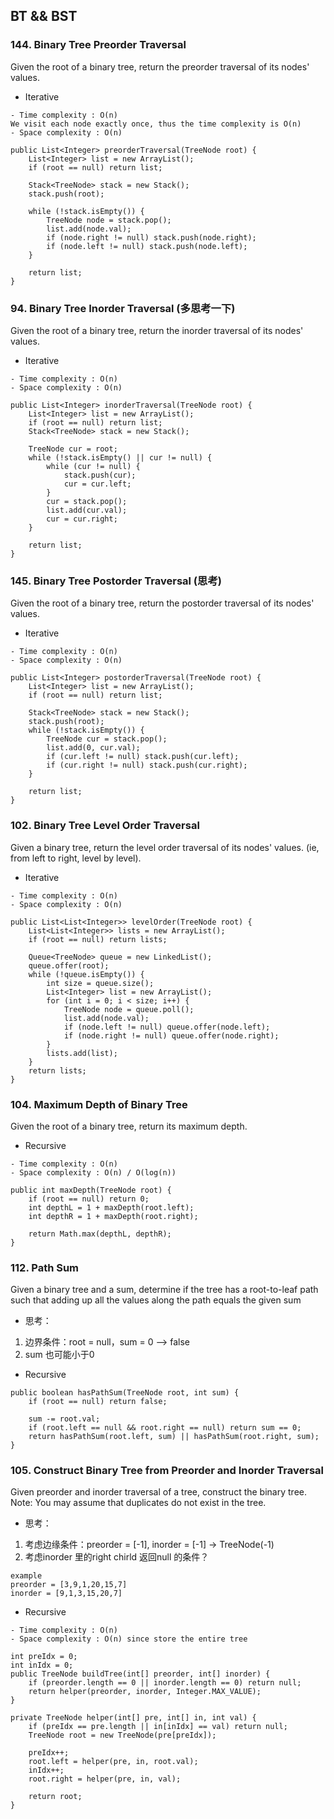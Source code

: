 ## BT && BST

### 144. Binary Tree Preorder Traversal
Given the root of a binary tree, return the preorder traversal of its nodes' values.

- Iterative
```
- Time complexity : O(n)
We visit each node exactly once, thus the time complexity is O(n)
- Space complexity : O(n)

public List<Integer> preorderTraversal(TreeNode root) {
    List<Integer> list = new ArrayList();
    if (root == null) return list;
        
    Stack<TreeNode> stack = new Stack();
    stack.push(root);
        
    while (!stack.isEmpty()) {
        TreeNode node = stack.pop();
        list.add(node.val);
        if (node.right != null) stack.push(node.right);
        if (node.left != null) stack.push(node.left);
    }
        
    return list;
}
```

### 94. Binary Tree Inorder Traversal (多思考一下)
Given the root of a binary tree, return the inorder traversal of its nodes' values.

- Iterative
```
- Time complexity : O(n)
- Space complexity : O(n)

public List<Integer> inorderTraversal(TreeNode root) {
    List<Integer> list = new ArrayList();
    if (root == null) return list;
    Stack<TreeNode> stack = new Stack();
        
    TreeNode cur = root;
    while (!stack.isEmpty() || cur != null) {
        while (cur != null) {
            stack.push(cur);
            cur = cur.left;
        }   
        cur = stack.pop();
        list.add(cur.val);
        cur = cur.right;
    } 
    
    return list;
}
```

### 145. Binary Tree Postorder Traversal (思考)
Given the root of a binary tree, return the postorder traversal of its nodes' values.

- Iterative
```
- Time complexity : O(n)
- Space complexity : O(n)

public List<Integer> postorderTraversal(TreeNode root) {
    List<Integer> list = new ArrayList();
    if (root == null) return list;
        
    Stack<TreeNode> stack = new Stack();
    stack.push(root);
    while (!stack.isEmpty()) {
        TreeNode cur = stack.pop();
        list.add(0, cur.val);
        if (cur.left != null) stack.push(cur.left);
        if (cur.right != null) stack.push(cur.right);
    }
    
    return list;
}
```

### 102. Binary Tree Level Order Traversal
Given a binary tree, return the level order traversal of its nodes' values. (ie, from left to right, level by level).

- Iterative
```
- Time complexity : O(n)
- Space complexity : O(n)

public List<List<Integer>> levelOrder(TreeNode root) {
    List<List<Integer>> lists = new ArrayList();
    if (root == null) return lists;
        
    Queue<TreeNode> queue = new LinkedList();
    queue.offer(root);
    while (!queue.isEmpty()) {
        int size = queue.size();
        List<Integer> list = new ArrayList();
        for (int i = 0; i < size; i++) {
            TreeNode node = queue.poll();
            list.add(node.val);
            if (node.left != null) queue.offer(node.left);
            if (node.right != null) queue.offer(node.right);
        }
        lists.add(list);
    }
    return lists;
}
```

### 104. Maximum Depth of Binary Tree
Given the root of a binary tree, return its maximum depth.

- Recursive
```
- Time complexity : O(n)
- Space complexity : O(n) / O(log(n))

public int maxDepth(TreeNode root) {
    if (root == null) return 0;
    int depthL = 1 + maxDepth(root.left);
    int depthR = 1 + maxDepth(root.right);
    
    return Math.max(depthL, depthR);
}
```

### 112. Path Sum
Given a binary tree and a sum, determine if the tree has a root-to-leaf path such that adding up all the values along the path equals the given sum

- 思考：
1. 边界条件：root = null，sum = 0 --> false
2. sum 也可能小于0

- Recursive
```
public boolean hasPathSum(TreeNode root, int sum) {
    if (root == null) return false;
        
    sum -= root.val;
    if (root.left == null && root.right == null) return sum == 0;
    return hasPathSum(root.left, sum) || hasPathSum(root.right, sum);
}
```

### 105. Construct Binary Tree from Preorder and Inorder Traversal
Given preorder and inorder traversal of a tree, construct the binary tree.
Note:
You may assume that duplicates do not exist in the tree.

- 思考：
1. 考虑边缘条件：preorder = [-1], inorder = [-1] -> TreeNode(-1)
2. 考虑inorder 里的right chirld 返回null 的条件？
```
example
preorder = [3,9,1,20,15,7]
inorder = [9,1,3,15,20,7]
```

- Recursive
```
- Time complexity : O(n)
- Space complexity : O(n) since store the entire tree

int preIdx = 0;
int inIdx = 0;
public TreeNode buildTree(int[] preorder, int[] inorder) {
    if (preorder.length == 0 || inorder.length == 0) return null;
    return helper(preorder, inorder, Integer.MAX_VALUE);
}
    
private TreeNode helper(int[] pre, int[] in, int val) {
    if (preIdx == pre.length || in[inIdx] == val) return null;
    TreeNode root = new TreeNode(pre[preIdx]);
        
    preIdx++;
    root.left = helper(pre, in, root.val);
    inIdx++;
    root.right = helper(pre, in, val);
        
    return root;
}
```
